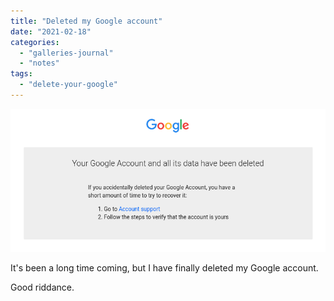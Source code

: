 ```yaml
---
title: "Deleted my Google account"
date: "2021-02-18"
categories: 
  - "galleries-journal"
  - "notes"
tags: 
  - "delete-your-google"
---
```


[![](images/Screenshot-from-2021-02-18-23-25-12.png)](https://davidpeach.co.uk/wp-content/uploads/2023/05/Screenshot-from-2021-02-18-23-25-12.png)

It's been a long time coming, but I have finally deleted my Google account.

Good riddance.
